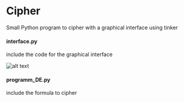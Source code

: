 # Cipher
Small Python program to cipher with a graphical interface using tinker

#### interface.py
include the code for the graphical interface

![alt text](https://i.imgur.com/sa6EaKS.png)

#### programm_DE.py
include the formula to cipher
